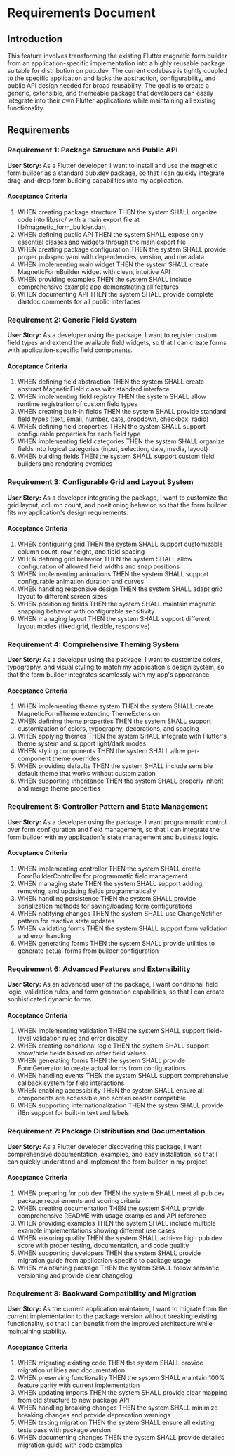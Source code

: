 # Requirements Document

## Introduction

This feature involves transforming the existing Flutter magnetic form builder from an application-specific implementation into a highly reusable package suitable for distribution on pub.dev. The current codebase is tightly coupled to the specific application and lacks the abstraction, configurability, and public API design needed for broad reusability. The goal is to create a generic, extensible, and themeable package that developers can easily integrate into their own Flutter applications while maintaining all existing functionality.

## Requirements

### Requirement 1: Package Structure and Public API

**User Story:** As a Flutter developer, I want to install and use the magnetic form builder as a standard pub.dev package, so that I can quickly integrate drag-and-drop form building capabilities into my application.

#### Acceptance Criteria

1. WHEN creating package structure THEN the system SHALL organize code into lib/src/ with a main export file at lib/magnetic_form_builder.dart
2. WHEN defining public API THEN the system SHALL expose only essential classes and widgets through the main export file
3. WHEN creating package configuration THEN the system SHALL provide proper pubspec.yaml with dependencies, version, and metadata
4. WHEN implementing main widget THEN the system SHALL create MagneticFormBuilder widget with clean, intuitive API
5. WHEN providing examples THEN the system SHALL include comprehensive example app demonstrating all features
6. WHEN documenting API THEN the system SHALL provide complete dartdoc comments for all public interfaces

### Requirement 2: Generic Field System

**User Story:** As a developer using the package, I want to register custom field types and extend the available field widgets, so that I can create forms with application-specific field components.

#### Acceptance Criteria

1. WHEN defining field abstraction THEN the system SHALL create abstract MagneticField class with standard interface
2. WHEN implementing field registry THEN the system SHALL allow runtime registration of custom field types
3. WHEN creating built-in fields THEN the system SHALL provide standard field types (text, email, number, date, dropdown, checkbox, radio)
4. WHEN defining field properties THEN the system SHALL support configurable properties for each field type
5. WHEN implementing field categories THEN the system SHALL organize fields into logical categories (input, selection, date, media, layout)
6. WHEN building fields THEN the system SHALL support custom field builders and rendering overrides

### Requirement 3: Configurable Grid and Layout System

**User Story:** As a developer integrating the package, I want to customize the grid layout, column count, and positioning behavior, so that the form builder fits my application's design requirements.

#### Acceptance Criteria

1. WHEN configuring grid THEN the system SHALL support customizable column count, row height, and field spacing
2. WHEN defining grid behavior THEN the system SHALL allow configuration of allowed field widths and snap positions
3. WHEN implementing animations THEN the system SHALL support configurable animation duration and curves
4. WHEN handling responsive design THEN the system SHALL adapt grid layout to different screen sizes
5. WHEN positioning fields THEN the system SHALL maintain magnetic snapping behavior with configurable sensitivity
6. WHEN managing layout THEN the system SHALL support different layout modes (fixed grid, flexible, responsive)

### Requirement 4: Comprehensive Theming System

**User Story:** As a developer using the package, I want to customize colors, typography, and visual styling to match my application's design system, so that the form builder integrates seamlessly with my app's appearance.

#### Acceptance Criteria

1. WHEN implementing theme system THEN the system SHALL create MagneticFormTheme extending ThemeExtension
2. WHEN defining theme properties THEN the system SHALL support customization of colors, typography, decorations, and spacing
3. WHEN applying themes THEN the system SHALL integrate with Flutter's theme system and support light/dark modes
4. WHEN styling components THEN the system SHALL allow per-component theme overrides
5. WHEN providing defaults THEN the system SHALL include sensible default theme that works without customization
6. WHEN supporting inheritance THEN the system SHALL properly inherit and merge theme properties

### Requirement 5: Controller Pattern and State Management

**User Story:** As a developer using the package, I want programmatic control over form configuration and field management, so that I can integrate the form builder with my application's state management and business logic.

#### Acceptance Criteria

1. WHEN implementing controller THEN the system SHALL create FormBuilderController for programmatic field management
2. WHEN managing state THEN the system SHALL support adding, removing, and updating fields programmatically
3. WHEN handling persistence THEN the system SHALL provide serialization methods for saving/loading form configurations
4. WHEN notifying changes THEN the system SHALL use ChangeNotifier pattern for reactive state updates
5. WHEN validating forms THEN the system SHALL support form validation and error handling
6. WHEN generating forms THEN the system SHALL provide utilities to generate actual forms from builder configuration

### Requirement 6: Advanced Features and Extensibility

**User Story:** As an advanced user of the package, I want conditional field logic, validation rules, and form generation capabilities, so that I can create sophisticated dynamic forms.

#### Acceptance Criteria

1. WHEN implementing validation THEN the system SHALL support field-level validation rules and error display
2. WHEN creating conditional logic THEN the system SHALL support show/hide fields based on other field values
3. WHEN generating forms THEN the system SHALL provide FormGenerator to create actual forms from configurations
4. WHEN handling events THEN the system SHALL support comprehensive callback system for field interactions
5. WHEN enabling accessibility THEN the system SHALL ensure all components are accessible and screen reader compatible
6. WHEN supporting internationalization THEN the system SHALL provide i18n support for built-in text and labels

### Requirement 7: Package Distribution and Documentation

**User Story:** As a Flutter developer discovering this package, I want comprehensive documentation, examples, and easy installation, so that I can quickly understand and implement the form builder in my project.

#### Acceptance Criteria

1. WHEN preparing for pub.dev THEN the system SHALL meet all pub.dev package requirements and scoring criteria
2. WHEN creating documentation THEN the system SHALL provide comprehensive README with usage examples and API reference
3. WHEN providing examples THEN the system SHALL include multiple example implementations showing different use cases
4. WHEN ensuring quality THEN the system SHALL achieve high pub.dev score with proper testing, documentation, and code quality
5. WHEN supporting developers THEN the system SHALL provide migration guide from application-specific to package usage
6. WHEN maintaining package THEN the system SHALL follow semantic versioning and provide clear changelog

### Requirement 8: Backward Compatibility and Migration

**User Story:** As the current application maintainer, I want to migrate from the current implementation to the package version without breaking existing functionality, so that I can benefit from the improved architecture while maintaining stability.

#### Acceptance Criteria

1. WHEN migrating existing code THEN the system SHALL provide migration utilities and documentation
2. WHEN preserving functionality THEN the system SHALL maintain 100% feature parity with current implementation
3. WHEN updating imports THEN the system SHALL provide clear mapping from old structure to new package API
4. WHEN handling breaking changes THEN the system SHALL minimize breaking changes and provide deprecation warnings
5. WHEN testing migration THEN the system SHALL ensure all existing tests pass with package version
6. WHEN documenting changes THEN the system SHALL provide detailed migration guide with code examples